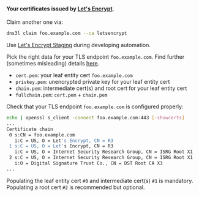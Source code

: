 #### Your certificates issued by [Let's Encrypt][0].
Claim another one via:
```bash
dns3l claim foo.example.com --ca letsencrypt
```
Use [Let's Encrypt Staging](letsencrypt-staging.md) during developing automation.

[0]: https://letsencrypt.org/

Pick the right data for your TLS endpoint `foo.example.com`. Find further (sometimes misleading) details [here][1].

* `cert.pem`: your leaf entity cert `foo.example.com`
* `privkey.pem`: unencrypted private key for your leaf entity cert
* `chain.pem`: intermediate cert(s) and root cert for your leaf entity cert
* `fullchain.pem`: `cert.pem` + `chain.pem`

[1]: https://eff-certbot.readthedocs.io/en/stable/using.html#where-are-my-certificates

Check that your TLS endpoint `foo.example.com` is configured properly:
```bash
echo | openssl s_client -connect foo.example.com:443 [-showcerts]
...
Certificate chain
 0 s:CN = foo.example.com
   i:C = US, O = Let's Encrypt, CN = R3
 1 s:C = US, O = Let's Encrypt, CN = R3
   i:C = US, O = Internet Security Research Group, CN = ISRG Root X1
 2 s:C = US, O = Internet Security Research Group, CN = ISRG Root X1
   i:O = Digital Signature Trust Co., CN = DST Root CA X3
...
```
Populating the leaf entity cert `#0` and intermediate cert(s) `#1` is mandatory.
Populating a root cert `#2` is recommended but optional.
